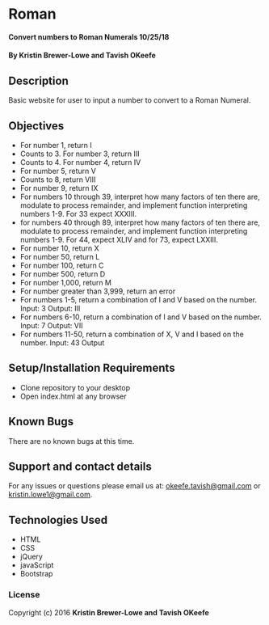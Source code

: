 # Roman

#### Convert numbers to Roman Numerals  10/25/18

#### By Kristin Brewer-Lowe and Tavish OKeefe

## Description

Basic website for user to input a number to convert to a Roman Numeral.

## Objectives

* For number 1, return I
* Counts to 3. For number 3, return III
* Counts to 4. For number 4, return IV
* For number 5, return V
* Counts to 8, return VIII
* For number 9, return IX
* For numbers 10 through 39, interpret how many factors of ten there are, modulate to process remainder, and implement function interpreting numbers 1-9. For 33 expect XXXIII.
* for numbers 40 through 89, interpret how many factors of ten there are, modulate to process remainder, and implement function interpreting numbers 1-9. For 44, expect XLIV and for 73, expect LXXIII.
* For number 10, return X
* For number 50, return L
* For number 100, return C
* For number 500, return D
* For number 1,000, return M
* For number greater than 3,999, return an error
* For numbers 1-5, return a combination of I and V based on the number. Input: 3 Output: III
* For numbers 6-10, return a combination of I and V based on the number. Input: 7 Output: VII
* For numbers 11-50, return a combination of X, V and I based on the number. Input: 43 Output


## Setup/Installation Requirements

* Clone repository to your desktop
* Open index.html at any browser


## Known Bugs

There are no known bugs at this time.

## Support and contact details

For any issues or questions please email us at: okeefe.tavish@gmail.com or kristin.lowe1@gmail.com.

## Technologies Used

* HTML
* CSS
* jQuery
* javaScript
* Bootstrap


### License


Copyright (c) 2016 **Kristin Brewer-Lowe and Tavish OKeefe**
